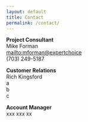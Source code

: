 ```yaml
---
layout: default
title: Contact
permalink: /contact/
---
```


**Project Consultant**  
Mike Forman  
<mailto:mforman@expertchoice>  
(703) 249-5187

**Customer Relations**  
Rich Kingsford  
a  
b  
c  

**Account Manager**  
xxx
xxx
xx
